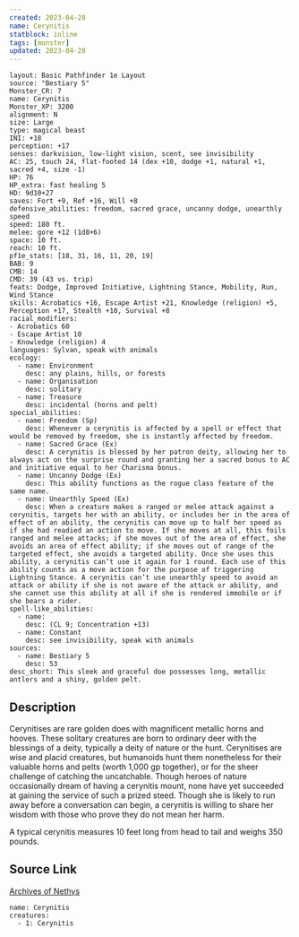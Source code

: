 ```yaml
---
created: 2023-04-28
name: Cerynitis
statblock: inline
tags: [monster]
updated: 2023-04-28
---
```

```statblock
layout: Basic Pathfinder 1e Layout
source: "Bestiary 5"
Monster_CR: 7
name: Cerynitis
Monster_XP: 3200
alignment: N
size: Large
type: magical beast
INI: +18
perception: +17
senses: darkvision, low-light vision, scent, see invisibility
AC: 25, touch 24, flat-footed 14 (dex +10, dodge +1, natural +1, sacred +4, size -1)
HP: 76
HP_extra: fast healing 5
HD: 9d10+27
saves: Fort +9, Ref +16, Will +8
defensive_abilities: freedom, sacred grace, uncanny dodge, unearthly speed
speed: 180 ft.
melee: gore +12 (1d8+6)
space: 10 ft.
reach: 10 ft.
pf1e_stats: [18, 31, 16, 11, 20, 19]
BAB: 9
CMB: 14
CMD: 39 (43 vs. trip)
feats: Dodge, Improved Initiative, Lightning Stance, Mobility, Run, Wind Stance
skills: Acrobatics +16, Escape Artist +21, Knowledge (religion) +5, Perception +17, Stealth +10, Survival +8
racial_modifiers:
- Acrobatics 60
- Escape Artist 10
- Knowledge (religion) 4
languages: Sylvan, speak with animals
ecology:
  - name: Environment
    desc: any plains, hills, or forests
  - name: Organisation
    desc: solitary
  - name: Treasure
    desc: incidental (horns and pelt)
special_abilities:
  - name: Freedom (Sp)
    desc: Whenever a cerynitis is affected by a spell or effect that would be removed by freedom, she is instantly affected by freedom.
  - name: Sacred Grace (Ex)
    desc: A cerynitis is blessed by her patron deity, allowing her to always act on the surprise round and granting her a sacred bonus to AC and initiative equal to her Charisma bonus.
  - name: Uncanny Dodge (Ex)
    desc: This ability functions as the rogue class feature of the same name.
  - name: Unearthly Speed (Ex)
    desc: When a creature makes a ranged or melee attack against a cerynitis, targets her with an ability, or includes her in the area of effect of an ability, the cerynitis can move up to half her speed as if she had readied an action to move. If she moves at all, this foils ranged and melee attacks; if she moves out of the area of effect, she avoids an area of effect ability; if she moves out of range of the targeted effect, she avoids a targeted ability. Once she uses this ability, a cerynitis can’t use it again for 1 round. Each use of this ability counts as a move action for the purpose of triggering Lightning Stance. A cerynitis can’t use unearthly speed to avoid an attack or ability if she is not aware of the attack or ability, and she cannot use this ability at all if she is rendered immobile or if she bears a rider.
spell-like_abilities:
  - name:
    desc: (CL 9; Concentration +13)
  - name: Constant
    desc: see invisibility, speak with animals
sources:
  - name: Bestiary 5
    desc: 53
desc_short: This sleek and graceful doe possesses long, metallic antlers and a shiny, golden pelt.
```
## Description
Cerynitises are rare golden does with magnificent metallic horns and hooves. These solitary creatures are born to ordinary deer with the blessings of a deity, typically a deity of nature or the hunt. Cerynitises are wise and placid creatures, but humanoids hunt them nonetheless for their valuable horns and pelts (worth 1,000 gp together), or for the sheer challenge of catching the uncatchable. Though heroes of nature occasionally dream of having a cerynitis mount, none have yet succeeded at gaining the service of such a prized steed. Though she is likely to run away before a conversation can begin, a cerynitis is willing to share her wisdom with those who prove they do not mean her harm.

A typical cerynitis measures 10 feet long from head to tail and weighs 350 pounds.
## Source Link
[Archives of Nethys](https://aonprd.com/MonsterDisplay.aspx?ItemName=Cerynitis)
```encounter-table
name: Cerynitis
creatures:
  - 1: Cerynitis
```
